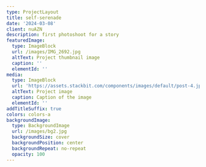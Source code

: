 ```yaml
---
type: ProjectLayout
title: self-serenade
date: '2024-03-08'
client: nuAZN
description: first photoshoot for a story
featuredImage:
  type: ImageBlock
  url: /images/IMG_2692.jpg
  altText: Project thumbnail image
  caption: ''
  elementId: ''
media:
  type: ImageBlock
  url: 'https://assets.stackbit.com/components/images/default/post-4.jpeg'
  altText: Project image
  caption: Caption of the image
  elementId: ''
addTitleSuffix: true
colors: colors-a
backgroundImage:
  type: BackgroundImage
  url: /images/bg2.jpg
  backgroundSize: cover
  backgroundPosition: center
  backgroundRepeat: no-repeat
  opacity: 100
---
```

